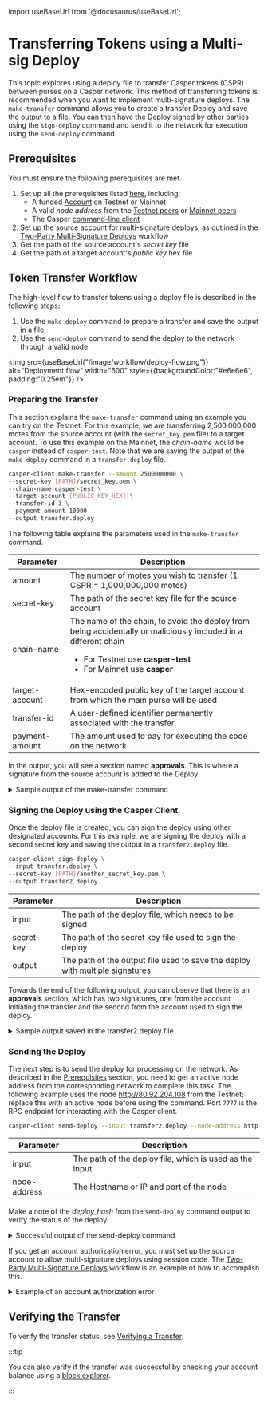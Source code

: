 import useBaseUrl from '@docusaurus/useBaseUrl';

# Transferring Tokens using a Multi-sig Deploy

This topic explores using a deploy file to transfer Casper tokens (CSPR) between purses on a Casper network. This method of transferring tokens is recommended when you want to implement multi-signature deploys. The `make-transfer` command allows you to create a transfer Deploy and save the output to a file. You can then have the Deploy signed by other parties using the `sign-deploy` command and send it to the network for execution using the `send-deploy` command.

## Prerequisites

You must ensure the following prerequisites are met.

1. Set up all the prerequisites listed [here](../../prerequisites.md), including:
    - A funded [Account](../../prerequisites.md#setting-up-an-account) on Testnet or Mainnet
    - A valid _node address_ from the [Testnet peers](https://testnet.cspr.live/tools/peers) or [Mainnet peers](https://cspr.live/tools/peers)
    - The Casper [command-line client](../../prerequisites.md#the-casper-command-line-client)
2. Set up the source account for multi-signature deploys, as outlined in the [Two-Party Multi-Signature Deploys](../../../resources/tutorials/advanced/two-party-multi-sig.md) workflow
3. Get the path of the source account's _secret key_ file
4. Get the path of a target account's _public key_ hex file

## Token Transfer Workflow

The high-level flow to transfer tokens using a deploy file is described in the following steps:

1. Use the `make-deploy` command to prepare a transfer and save the output in a file
2. Use the `send-deploy` command to send the deploy to the network through a valid node

<img src={useBaseUrl("/image/workflow/deploy-flow.png")} alt="Deployment flow" width="600" style={{backgroundColor:"#e6e6e6", padding:"0.25em"}} />

### Preparing the Transfer

This section explains the `make-transfer` command using an example you can try on the Testnet. For this example, we are transferring 2,500,000,000 motes from the source account (with the `secret_key.pem` file) to a target account. To use this example on the Mainnet, the _chain-name_ would be `casper` instead of `casper-test`. Note that we are saving the output of the `make-deploy` command in a `transfer.deploy` file.

```bash
casper-client make-transfer --amount 2500000000 \
--secret-key [PATH]/secret_key.pem \
--chain-name casper-test \
--target-account [PUBLIC_KEY_HEX] \
--transfer-id 3 \
--payment-amount 10000 
--output transfer.deploy
```

The following table explains the parameters used in the `make-transfer` command.

| Parameter | Description |
| --- | --- |
| amount | The number of motes you wish to transfer (1 CSPR = 1,000,000,000 motes) |
| secret-key | The path of the secret key file for the source account |
| chain-name | The name of the chain, to avoid the deploy from being accidentally or maliciously included in a different chain <ul><li>For Testnet use **casper-test**</li><li>For Mainnet use **casper**</li></ul> |
| target-account | Hex-encoded public key of the target account from which the main purse will be used |
| transfer-id | A user-defined identifier permanently associated with the transfer |
| payment-amount | The amount used to pay for executing the code on the network |

In the output, you will see a section named **approvals**. This is where a signature from the source account is added to the Deploy.

<details>
<summary>Sample output of the make-transfer command</summary>

```json
{
  "hash": "0e17da4c7b6d12984910aa25e397fc85db53e5cd896776d47494cb4a5f2083f1",
  "header": {
    "account": "0154d828baafa6858b92919c4d78f26747430dcbecb9aa03e8b44077dc6266cabf",
    "timestamp": "2023-01-05T11:30:05.269Z",
    "ttl": "30m",
    "gas_price": 1,
    "body_hash": "5d7d30965d503dba0459d5e6b3a0c923059f89e6a7179f76aec0fda1263b7819",
    "dependencies": [],
    "chain_name": "casper-test"
  },
  "payment": {
    "ModuleBytes": {
      "module_bytes": "",
      "args": [
        [
          "amount",
          {
            "cl_type": "U512",
            "bytes": "021027",
            "parsed": "10000"
          }
        ]
      ]
    }
  },
  "session": {
    "Transfer": {
      "args": [
        [
          "amount",
          {
            "cl_type": "U512",
            "bytes": "0400f90295",
            "parsed": "2500000000"
          }
        ],
        [
          "target",
          {
            "cl_type": "PublicKey",
            "bytes": "01f48f5b095518be188286d896921d33e97f9729f5945237d5ff6cf7b077aabf1f",
            "parsed": "01f48f5b095518be188286d896921d33e97f9729f5945237d5ff6cf7b077aabf1f"
          }
        ],
        [
          "id",
          {
            "cl_type": {
              "Option": "U64"
            },
            "bytes": "013930000000000000",
            "parsed": 3
          }
        ]
      ]
    }
  },
  "approvals": [
    {
      "signer": "0154d828baafa6858b92919c4d78f26747430dcbecb9aa03e8b44077dc6266cabf",
      "signature": "016853b69b98434f236ac2eacb053b244f5853f0ec2a1d86b8f8a35601353cebe160f3c57606be9f289da34b7ccd5b7285751d1e6edc9cc76a84c14fb286272702"
    }
  ]
}
```

</details>

### Signing the Deploy using the Casper Client

Once the deploy file is created, you can sign the deploy using other designated accounts. For this example, we are signing the deploy with a second secret key and saving the output in a `transfer2.deploy` file.

```bash
casper-client sign-deploy \
--input transfer.deploy \
--secret-key [PATH]/another_secret_key.pem \
--output transfer2.deploy
```

| Parameter    | Description                                                          |
| ------------ | -------------------------------------------------------------------- |
| input        | The path of the deploy file, which needs to be signed                |
| secret-key   | The path of the secret key file used to sign the deploy              |
| output       | The path of the output file used to save the deploy with multiple signatures |

Towards the end of the following output, you can observe that there is an **approvals** section, which has two signatures, one from the account initiating the transfer and the second from the account used to sign the deploy.

<details>
<summary>Sample output saved in the transfer2.deploy file</summary>

```json
{
  "hash": "959ba7154a58bf3a9ec555b38fb2c96dba81523b49f9a086630d0cf44d74cacc",
  "header": {
    "account": "0154d828baafa6858b92919c4d78f26747430dcbecb9aa03e8b44077dc6266cabf",
    "timestamp": "2023-01-05T11:42:23.311Z",
    "ttl": "30m",
    "gas_price": 1,
    "body_hash": "5d7d30965d503dba0459d5e6b3a0c923059f89e6a7179f76aec0fda1263b7819",
    "dependencies": [],
    "chain_name": "casper-test"
  },
  "payment": {
    "ModuleBytes": {
      "module_bytes": "",
      "args": [
        [
          "amount",
          {
            "cl_type": "U512",
            "bytes": "021027",
            "parsed": "10000"
          }
        ]
      ]
    }
  },
  "session": {
    "Transfer": {
      "args": [
        [
          "amount",
          {
            "cl_type": "U512",
            "bytes": "0400f90295",
            "parsed": "2500000000"
          }
        ],
        [
          "target",
          {
            "cl_type": "PublicKey",
            "bytes": "01f48f5b095518be188286d896921d33e97f9729f5945237d5ff6cf7b077aabf1f",
            "parsed": "01f48f5b095518be188286d896921d33e97f9729f5945237d5ff6cf7b077aabf1f"
          }
        ],
        [
          "id",
          {
            "cl_type": {
              "Option": "U64"
            },
            "bytes": "013930000000000000",
            "parsed": 3
          }
        ]
      ]
    }
  },
  "approvals": [
    {
      "signer": "01360af61b50cdcb7b92cffe2c99315d413d34ef77fadee0c105cc4f1d4120f986",
      "signature": "014c2dc520a1d7f2b7cc18fe704899dd158c02448a4c575bc5214bad3384cb4fff6e32ece196768a8d21b5644c96850fea8b980bd2f6c1fe3c717c1c45a6b75508"
    },
    {
      "signer": "0154d828baafa6858b92919c4d78f26747430dcbecb9aa03e8b44077dc6266cabf",
      "signature": "0107b684e395879fed81d8387b0b4422301c1e4fcbd76672cf3fb7ab2ea8a2ef1429622a999fbbb56bcb79d871bfaeeb107415d67c78a57e8f67987e7f4368980c"
    }
  ]
}
```

</details>

### Sending the Deploy

The next step is to send the deploy for processing on the network. As described in the [Prerequisites](#prerequisites) section, you need to get an active node address from the corresponding network to complete this task. The following example uses the node http://80.92.204.108 from the Testnet; replace this with an active node before using the command. Port `7777` is the RPC endpoint for interacting with the Casper client.

```bash
casper-client send-deploy --input transfer2.deploy --node-address http://65.21.235.219:7777
```

| Parameter    | Description                                                          |
| ------------ | -------------------------------------------------------------------- |
| input        | The path of the deploy file, which is used as the input              |
| node-address | The Hostname or IP and port of the node                              |

Make a note of the *deploy_hash* from the `send-deploy` command output to verify the status of the deploy.

<details>
<summary>Successful output of the send-deploy command</summary>

```json
{
    "id": 261147078494867680,
    "jsonrpc": "2.0",
    "result": {
        "api_version": "1.3.4",
        "deploy_hash": "87912f9ea859159dcf2f0554751ba0bce8b1df41f4b4339bc6de370d7734bdae"
    }
}
```

</details>

If you get an account authorization error, you must set up the source account to allow multi-signature deploys using session code. The [Two-Party Multi-Signature Deploys](../../../resources/tutorials/advanced/two-party-multi-sig.md) workflow is an example of how to accomplish this.

<details>
<summary>Example of an account authorization error</summary>

```json
{
  "code": -32008,
  "message": "deploy parameter failure: account authorization invalid at prestate_hash: 5f0392de8ac3512a48a110acfc5bc10d4a6a07109b350ae14cbec0428656c8ac"
}
```

</details>


## Verifying the Transfer

To verify the transfer status, see [Verifying a Transfer](./verify-transfer.md).

:::tip 

You can also verify if the transfer was successful by checking your account balance using a [block explorer](../../../users/block-explorer.md). 

:::
